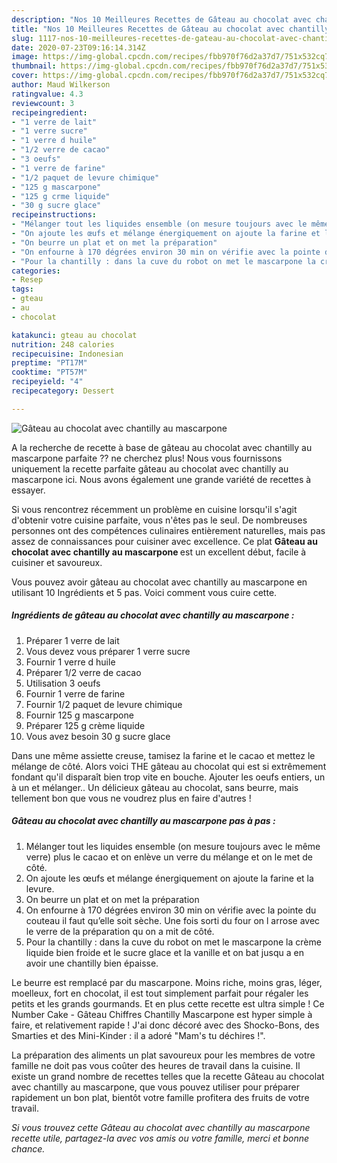 ```yaml
---
description: "Nos 10 Meilleures Recettes de Gâteau au chocolat avec chantilly au mascarpone"
title: "Nos 10 Meilleures Recettes de Gâteau au chocolat avec chantilly au mascarpone"
slug: 1117-nos-10-meilleures-recettes-de-gateau-au-chocolat-avec-chantilly-au-mascarpone
date: 2020-07-23T09:16:14.314Z
image: https://img-global.cpcdn.com/recipes/fbb970f76d2a37d7/751x532cq70/gateau-au-chocolat-avec-chantilly-au-mascarpone-photo-principale-de-la-recette.jpg
thumbnail: https://img-global.cpcdn.com/recipes/fbb970f76d2a37d7/751x532cq70/gateau-au-chocolat-avec-chantilly-au-mascarpone-photo-principale-de-la-recette.jpg
cover: https://img-global.cpcdn.com/recipes/fbb970f76d2a37d7/751x532cq70/gateau-au-chocolat-avec-chantilly-au-mascarpone-photo-principale-de-la-recette.jpg
author: Maud Wilkerson
ratingvalue: 4.3
reviewcount: 3
recipeingredient:
- "1 verre de lait"
- "1 verre sucre"
- "1 verre d huile"
- "1/2 verre de cacao"
- "3 oeufs"
- "1 verre de farine"
- "1/2 paquet de levure chimique"
- "125 g mascarpone"
- "125 g crme liquide"
- "30 g sucre glace"
recipeinstructions:
- "Mélanger tout les liquides ensemble (on mesure toujours avec le même verre) plus le cacao et on enlève un verre du mélange et on le met de côté."
- "On ajoute les œufs et mélange énergiquement on ajoute la farine et la levure."
- "On beurre un plat et on met la préparation"
- "On enfourne à 170 dégrées environ 30 min on vérifie avec la pointe du couteau il faut qu’elle soit sèche. Une fois sorti du four on l arrose avec le verre de la préparation qu on a mit de côté."
- "Pour la chantilly : dans la cuve du robot on met le mascarpone la crème liquide bien froide et le sucre glace et la vanille et on bat jusqu a en avoir une chantilly bien épaisse."
categories:
- Resep
tags:
- gteau
- au
- chocolat

katakunci: gteau au chocolat 
nutrition: 248 calories
recipecuisine: Indonesian
preptime: "PT17M"
cooktime: "PT57M"
recipeyield: "4"
recipecategory: Dessert

---
```



![Gâteau au chocolat avec chantilly au mascarpone](https://img-global.cpcdn.com/recipes/fbb970f76d2a37d7/751x532cq70/gateau-au-chocolat-avec-chantilly-au-mascarpone-photo-principale-de-la-recette.jpg)

A la recherche de recette à base de gâteau au chocolat avec chantilly au mascarpone parfaite ?? ne cherchez plus! Nous vous fournissons uniquement la recette parfaite gâteau au chocolat avec chantilly au mascarpone ici. Nous avons également une grande variété de recettes à essayer.

Si vous rencontrez récemment un problème en cuisine lorsqu'il s'agit d'obtenir votre cuisine parfaite, vous n'êtes pas le seul. De nombreuses personnes ont des compétences culinaires entièrement naturelles, mais pas assez de connaissances pour cuisiner avec excellence. Ce plat <strong> Gâteau au chocolat avec chantilly au mascarpone </strong> est un excellent début, facile à cuisiner et savoureux.

<!--inarticleads1-->

Vous pouvez avoir gâteau au chocolat avec chantilly au mascarpone en utilisant 10 Ingrédients et 5 pas. Voici comment vous cuire cette.

##### Ingrédients de gâteau au chocolat avec chantilly au mascarpone :

1. Préparer 1 verre de lait
1. Vous devez vous préparer 1 verre sucre
1. Fournir 1 verre d huile
1. Préparer 1/2 verre de cacao
1. Utilisation 3 oeufs
1. Fournir 1 verre de farine
1. Fournir 1/2 paquet de levure chimique
1. Fournir 125 g mascarpone
1. Préparer 125 g crème liquide
1. Vous avez besoin 30 g sucre glace


Dans une même assiette creuse, tamisez la farine et le cacao et mettez le mélange de côté. Alors voici THE gâteau au chocolat qui est si extrêmement fondant qu&#39;il disparaît bien trop vite en bouche. Ajouter les oeufs entiers, un à un et mélanger.. Un délicieux gâteau au chocolat, sans beurre, mais tellement bon que vous ne voudrez plus en faire d&#39;autres ! 

<!--inarticleads2-->

##### Gâteau au chocolat avec chantilly au mascarpone pas à pas :

1. Mélanger tout les liquides ensemble (on mesure toujours avec le même verre) plus le cacao et on enlève un verre du mélange et on le met de côté.
1. On ajoute les œufs et mélange énergiquement on ajoute la farine et la levure.
1. On beurre un plat et on met la préparation
1. On enfourne à 170 dégrées environ 30 min on vérifie avec la pointe du couteau il faut qu’elle soit sèche. Une fois sorti du four on l arrose avec le verre de la préparation qu on a mit de côté.
1. Pour la chantilly : dans la cuve du robot on met le mascarpone la crème liquide bien froide et le sucre glace et la vanille et on bat jusqu a en avoir une chantilly bien épaisse.


Le beurre est remplacé par du mascarpone. Moins riche, moins gras, léger, moelleux, fort en chocolat, il est tout simplement parfait pour régaler les petits et les grands gourmands. Et en plus cette recette est ultra simple ! Ce Number Cake - Gâteau Chiffres Chantilly Mascarpone est hyper simple à faire, et relativement rapide ! J&#39;ai donc décoré avec des Shocko-Bons, des Smarties et des Mini-Kinder : il a adoré &#34;Mam&#39;s tu déchires !&#34;. 

<!--inarticleads1-->

<p>
La préparation des aliments un plat savoureux pour les membres de votre famille ne doit pas vous coûter des heures de travail dans la cuisine. Il existe un grand nombre de recettes telles que la recette Gâteau au chocolat avec chantilly au mascarpone, que vous pouvez utiliser pour préparer rapidement un bon plat, bientôt votre famille profitera des fruits de votre travail.
</p>

<p>
<i>Si vous trouvez cette Gâteau au chocolat avec chantilly au mascarpone recette utile, partagez-la avec vos amis ou votre famille, merci et bonne chance.</i>
</p>
